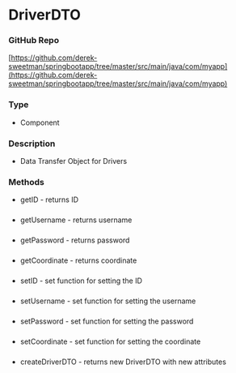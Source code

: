 # DriverDTO  
### GitHub Repo  
[https://github.com/derek-sweetman/springbootapp/tree/master/src/main/java/com/myapp](https://github.com/derek-sweetman/springbootapp/tree/master/src/main/java/com/myapp)  
### Type  
- Component  
### Description  
- Data Transfer Object for Drivers  
### Methods  
- getID - returns ID  
###   
- getUsername - returns username  
###   
- getPassword - returns password  
###   
- getCoordinate - returns coordinate  
###   
- setID - set function for setting the ID  
###   
- setUsername - set function for setting the username  
###   
- setPassword - set function for setting the password  
###   
- setCoordinate - set function for setting the coordinate  
###   
- createDriverDTO - returns new DriverDTO with new attributes  
